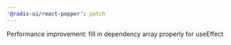 ```yaml
---
'@radix-ui/react-popper': patch
---
```


Performance improvement: fill in dependency array properly for useEffect
